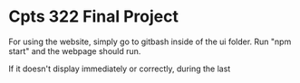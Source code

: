 # Cpts 322 Final Project


For using the website, simply go to gitbash inside of the ui folder. Run "npm start" and the webpage should run.

If it doesn't display immediately or correctly, during the last
